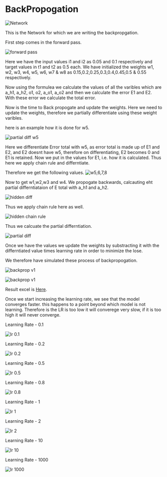 # BackPropogation


![Network](Assets/Network.jpg)

This is the Network for which we are writing the backpropgation.

First step comes in the forward pass.

![forward pass](Assets/forward%20pass.png)

Here we have the input values i1 and i2 as 0.05 and 0.1 respectively and target values in t1 and t2 as 0.5 each. We have initialized the weights w1, w2, w3, w4, w5, w6, w7 & w8 as 0.15,0.2,0.25,0.3,0.4,0.45,0.5 & 0.55 respectively. 

Now using the formulea we calculate the values of all the varibles which are a_h1, a_h2, o1, o2, a_o1, a_o2 and then we calculate the error E1 and E2. With these error we calculate the total error.

Now is the time to Back propogate and update the weights. Here we need to update the weights, therefore we partially differentiate using these weight varibles.

here is an example how it is done for w5.

![partial diff w5](Assets/partial%20diff%20for%20w5.png)

Here we differentiate Error total with w5, as error total is made up of E1 and E2, and E2 doesnt have w5, therefore on differentiating, E2 becomes 0 and E1 is retained. Now we put in the values for E1, i.e. how it is calculated. Thus here we apply chain rule and differntiate.

Therefore we get the following values. 
![w5,6,7,8](Assets/later%20half%20weights.png)

Now to get w1,w2,w3 and w4. We propogate backwards, calcauting eht partial differntiataion of E total with a_h1 and a_h2. 

![hidden diff](Assets/hidden%20layer%20backprop.png)

Thus we apply chain rule here as well. 

![hidden chain rule](Assets/hidden%20chain%20rule.png)

Thus we calcuate the partial differntiation.

![partial diff](Assets/w1%2Cw2%2Cw3%20and%20w4%20partial%20diffs.png)

Once we have the values we update the weights by substracting it with the differntiated value times learning rate in order to minimize the lose. 

We therefore have simulated these process of backpropogation. 

![backprop v1](Assets/Backprop_v1.png)

![backprop v1](Assets/Backprop_v1.png)
 


 Result excel is [Here](BackPropagationManual.xlsx).

 Once we start increasing the learning rate, we see that the model converges faster. this happens to a point beyond which model is not learning. Therefore is the LR is too low it will converege very slow, if it is too high it will never converge. 

 Learning Rate - 0.1

 ![lr 0.1](Assets/LR%20-%200.1.png)
 
 Learning Rate - 0.2


 ![lr 0.2](Assets/LR%20-%200.2.png)
 
  Learning Rate - 0.5

 ![lr 0.5](Assets/LR%20-%200.5.png)
 
  Learning Rate - 0.8

 ![lr 0.8](Assets/LR%20-%200.8.png)
  
  Learning Rate - 1

 ![lr 1](Assets/LR%20-%201.png)

 Learning Rate - 2

 ![lr 2](Assets/LR%20-%202.png)

 Learning Rate - 10

 ![lr 10](Assets/LR%20-%2010.png)


Learning Rate - 1000

![lr 1000](Assets/LR%20-%201000.png)